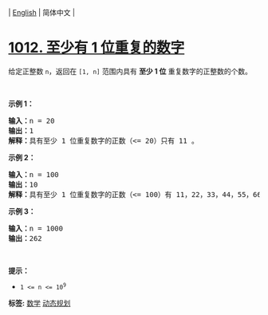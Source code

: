 | [English](README_EN.md) | 简体中文 |

# [1012. 至少有 1 位重复的数字](https://leetcode-cn.com/problems/numbers-with-repeated-digits)
<p>给定正整数&nbsp;<code>n</code>，返回在<em>&nbsp;</em><code>[1, n]</code><em>&nbsp;</em>范围内具有 <strong>至少 1 位</strong> 重复数字的正整数的个数。</p>

<p>&nbsp;</p>

<p><strong>示例 1：</strong></p>

<pre>
<strong>输入：</strong>n = 20
<strong>输出：</strong>1
<strong>解释：</strong>具有至少 1 位重复数字的正数（&lt;= 20）只有 11 。
</pre>

<p><strong>示例 2：</strong></p>

<pre>
<strong>输入：</strong>n = 100
<strong>输出：</strong>10
<strong>解释：</strong>具有至少 1 位重复数字的正数（&lt;= 100）有 11，22，33，44，55，66，77，88，99 和 100 。
</pre>

<p><strong>示例 3：</strong></p>

<pre>
<strong>输入：</strong>n = 1000
<strong>输出：</strong>262
</pre>

<p>&nbsp;</p>

<p><strong>提示：</strong></p>

<ul>
	<li><code>1 &lt;= n &lt;= 10<sup>9</sup></code></li>
</ul>

**标签:**  [数学](https://leetcode-cn.com/tag/math) [动态规划](https://leetcode-cn.com/tag/dynamic-programming) 